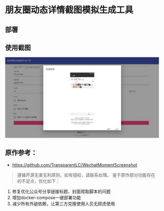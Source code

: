 # 朋友圈动态详情截图模拟生成工具

## 部署

## 使用截图

![](example.jpg)

## 原作参考：

- https://github.com/TransparentLC/WechatMomentScreenshot

> 遵循开源无害无利原则，如有侵权，请联系处理。
> 鉴于原作部分功能存在的不足点，优化如下：

1. 修复优化公众号分享链接标题、封面爬取脚本的问题
2. 增加docker-compose一键部署功能
3. 减少所有外链依赖，让第三方克隆使用人员无顾虑使用
